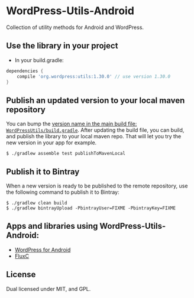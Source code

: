 # WordPress-Utils-Android




Collection of utility methods for Android and WordPress.

## Use the library in your project

* In your build.gradle:
```groovy
dependencies {
    compile 'org.wordpress:utils:1.30.0' // use version 1.30.0
}
```

## Publish an updated version to your local maven repository

You can bump the [version name in the main build file: `WordPressUtils/build.gradle`][1]. After updating the build file, you can build, and publish the library to your local maven repo. That will let you try the new version in your app for example.

```shell
$ ./gradlew assemble test publishToMavenLocal
```

## Publish it to Bintray

When a new version is ready to be published to the remote repository, use the following command to publish it to Bintray:

```shell
$ ./gradlew clean build
$ ./gradlew bintrayUpload -PbintrayUser=FIXME -PbintrayKey=FIXME
```

## Apps and libraries using WordPress-Utils-Android:

- [WordPress for Android][2]
- [FluxC][3]

## License
Dual licensed under MIT, and GPL.

[1]: https://github.com/wordpress-mobile/WordPress-Utils-Android/blob/a9fbe8e6597d44055ec2180dbf45aecbfc332a20/WordPressUtils/build.gradle#L37
[2]: https://github.com/wordpress-mobile/WordPress-Android
[3]: https://github.com/wordpress-mobile/WordPress-FluxC-Android
